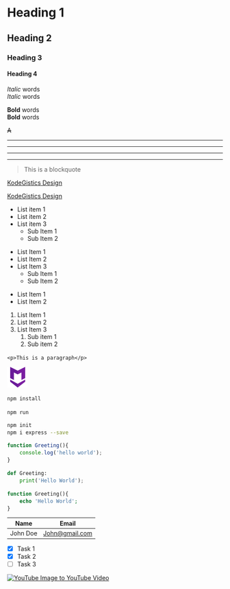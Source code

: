 <!-- Markdown Cheat sheet -->

<!-- Headings -->
# Heading 1
## Heading 2
### Heading 3
#### Heading 4

<!-- Italicize-->
_Italic_ words <br>
*Italic* words

<!-- Bold -->
__Bold__ words <br>
**Bold** words

<!-- Line through -->
~~A~~

<!-- Horizontal Rules -->
---
---
___

***

<!--Blockquote -->
> This is a blockquote



[KodeGistics Design](https://kodegistics.com)

[KodeGistics Design](https://kodegistics.com "KodeGistic Design")

<!-- Unordered List -->
* List item 1
* List item 2
* List item 3
    * Sub Item 1
    * Sub Item 2

<!-- Unordered List 2-->
- List Item 1
- List Item 2 
- List Item 3
  - Sub Item 1
  - Sub Item 2

<!-- Unordered List 3 -->
+ List Item 1
+ List Item 2

<!-- Ordered List-->
1. List Item 1
2. List Item 2
3. List Item 3
   1. Sub item 1
   2. Sub item 2

<!-- Inline Code Block  -->
`<p>This is a paragraph</p>`

<!-- Images  -->
![Markdown Logo](https://github.com/adam-p/markdown-here/raw/master/src/common/images/icon48.png)

<!-- GitHub Markdown -->
```
npm install 

npm run 
```

```bash
npm init
npm i express --save
```

```javascript
function Greeting(){
    console.log('hello world');
}
```

```python
def Greeting:
    print('Hello World');
```

```php
function Greeting(){
    echo 'Hello World';
}

```

<!--Table-->
| Name     | Email          |
| -------- | -------------- |
| John Doe | John@gmail.com |

<!--Task List-->
* [x] Task 1
* [x] Task 2
* [ ] Task 3

[![YouTube Image to YouTube Video](http://img.youtube.com/vi/6YhqQ2ZW1sc/0.jpg)](https://www.youtube.com/embed/6YhqQ2ZW1sc)
